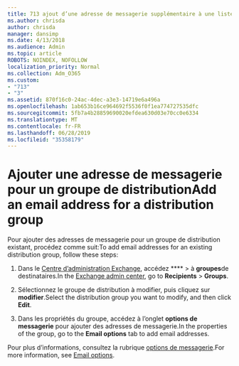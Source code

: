 ```yaml
---
title: 713 ajout d’une adresse de messagerie supplémentaire à une liste de distribution
ms.author: chrisda
author: chrisda
manager: dansimp
ms.date: 4/13/2018
ms.audience: Admin
ms.topic: article
ROBOTS: NOINDEX, NOFOLLOW
localization_priority: Normal
ms.collection: Adm_O365
ms.custom:
- "713"
- "3"
ms.assetid: 870f16c0-24ac-4dec-a3e3-14719e6a496a
ms.openlocfilehash: 1ab653b16ce964692f5536f0f1ea774727535dfc
ms.sourcegitcommit: 5fb7a4b28859690020efdea630d03e70cc0e6334
ms.translationtype: MT
ms.contentlocale: fr-FR
ms.lasthandoff: 06/28/2019
ms.locfileid: "35358179"
---
```

# <a name="add-an-email-address-for-a-distribution-group"></a><span data-ttu-id="27b43-102">Ajouter une adresse de messagerie pour un groupe de distribution</span><span class="sxs-lookup"><span data-stu-id="27b43-102">Add an email address for a distribution group</span></span>

<span data-ttu-id="27b43-103">Pour ajouter des adresses de messagerie pour un groupe de distribution existant, procédez comme suit:</span><span class="sxs-lookup"><span data-stu-id="27b43-103">To add email addresses for an existing distribution group, follow these steps:</span></span>

1. <span data-ttu-id="27b43-104">Dans le [Centre d’administration Exchange](https://outlook.office365.com/ecp/), accédez \*\*\*\* \> à **groupes**de destinataires.</span><span class="sxs-lookup"><span data-stu-id="27b43-104">In the [Exchange admin center](https://outlook.office365.com/ecp/), go to **Recipients** \> **Groups**.</span></span>

2. <span data-ttu-id="27b43-105">Sélectionnez le groupe de distribution à modifier, puis cliquez sur **modifier**.</span><span class="sxs-lookup"><span data-stu-id="27b43-105">Select the distribution group you want to modify, and then click **Edit**.</span></span>

3. <span data-ttu-id="27b43-106">Dans les propriétés du groupe, accédez à l’onglet **options de messagerie** pour ajouter des adresses de messagerie.</span><span class="sxs-lookup"><span data-stu-id="27b43-106">In the properties of the group, go to the **Email options** tab to add email addresses.</span></span> 

<span data-ttu-id="27b43-107">Pour plus d’informations, consultez la rubrique [options de messagerie](https://technet.microsoft.com/library/bb124513.aspx#emailoptions).</span><span class="sxs-lookup"><span data-stu-id="27b43-107">For more information, see [Email options](https://technet.microsoft.com/library/bb124513.aspx#emailoptions).</span></span>
